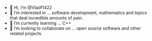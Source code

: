 - 👋 Hi, I’m @Vladf1422
- 👀 I’m interested in ... software development, mathematics and topics that deal incredible amounts of pain.
- 🌱 I’m currently learning ... C++
- 💞️ I’m looking to collaborate on ... open source software and other related projects.

<!---
Vladf1422/Vladf1422 is a ✨ special ✨ repository because its `README.md` (this file) appears on your GitHub profile.
You can click the Preview link to take a look at your changes.
--->
